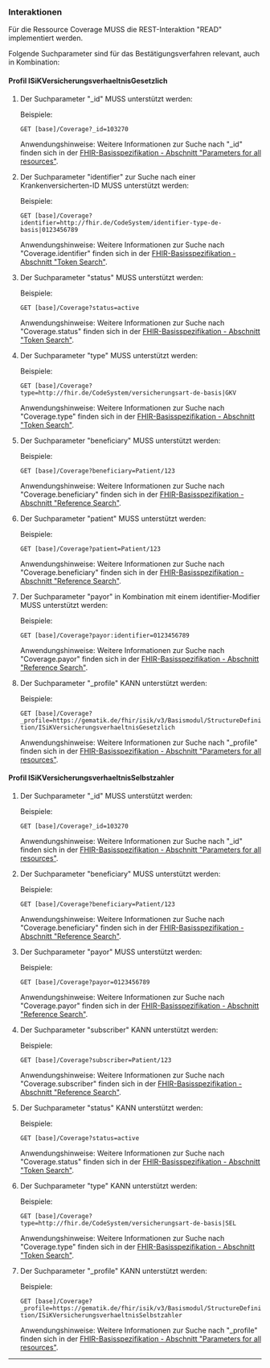 ### Interaktionen

Für die Ressource Coverage MUSS die REST-Interaktion "READ" implementiert werden.

Folgende Suchparameter sind für das Bestätigungsverfahren relevant, auch in Kombination:

#### Profil ISiKVersicherungsverhaeltnisGesetzlich

1. Der Suchparameter "_id" MUSS unterstützt werden:

   Beispiele:

   ```GET [base]/Coverage?_id=103270```

   Anwendungshinweise: Weitere Informationen zur Suche nach "_id" finden sich in der [FHIR-Basisspezifikation - Abschnitt "Parameters for all resources"](https://hl7.org/fhir/R4/search.html#all).

2. Der Suchparameter "identifier" zur Suche nach einer Krankenversicherten-ID MUSS unterstützt werden:

    Beispiele:

    ```GET [base]/Coverage?identifier=http://fhir.de/CodeSystem/identifier-type-de-basis|0123456789```

    Anwendungshinweise: Weitere Informationen zur Suche nach "Coverage.identifier" finden sich in der [FHIR-Basisspezifikation - Abschnitt "Token Search"](https://hl7.org/fhir/R4/search.html#token).

3. Der Suchparameter "status" MUSS unterstützt werden:

    Beispiele:

    ```GET [base]/Coverage?status=active```

    Anwendungshinweise: Weitere Informationen zur Suche nach "Coverage.status" finden sich in der [FHIR-Basisspezifikation - Abschnitt "Token Search"](https://hl7.org/fhir/R4/search.html#token).

4. Der Suchparameter "type" MUSS unterstützt werden:

    Beispiele:

    ```GET [base]/Coverage?type=http://fhir.de/CodeSystem/versicherungsart-de-basis|GKV```

    Anwendungshinweise: Weitere Informationen zur Suche nach "Coverage.type" finden sich in der [FHIR-Basisspezifikation - Abschnitt "Token Search"](https://hl7.org/fhir/R4/search.html#token).

5. Der Suchparameter "beneficiary" MUSS unterstützt werden:

   Beispiele:

    ```GET [base]/Coverage?beneficiary=Patient/123```

    Anwendungshinweise: Weitere Informationen zur Suche nach "Coverage.beneficiary" finden sich in der [FHIR-Basisspezifikation - Abschnitt "Reference Search"](https://www.hl7.org/fhir/search.html#reference).

6. Der Suchparameter "patient" MUSS unterstützt werden:

   Beispiele:

    ```GET [base]/Coverage?patient=Patient/123```

    Anwendungshinweise: Weitere Informationen zur Suche nach "Coverage.beneficiary" finden sich in der [FHIR-Basisspezifikation - Abschnitt "Reference Search"](https://www.hl7.org/fhir/search.html#reference).

7. Der Suchparameter "payor" in Kombination mit einem identifier-Modifier MUSS unterstützt werden:

   Beispiele:

    ```GET [base]/Coverage?payor:identifier=0123456789```

    Anwendungshinweise: Weitere Informationen zur Suche nach "Coverage.payor" finden sich in der [FHIR-Basisspezifikation - Abschnitt "Reference Search"](https://www.hl7.org/fhir/search.html#reference).

8. Der Suchparameter  "_profile" KANN unterstützt werden:

    Beispiele:

    ```GET [base]/Coverage?_profile=https://gematik.de/fhir/isik/v3/Basismodul/StructureDefinition/ISiKVersicherungsverhaeltnisGesetzlich```

    Anwendungshinweise: Weitere Informationen zur Suche nach "_profile" finden sich in der [FHIR-Basisspezifikation - Abschnitt "Parameters for all resources"](https://www.hl7.org/fhir/search.html#all).

#### Profil ISiKVersicherungsverhaeltnisSelbstzahler

1. Der Suchparameter  "_id" MUSS unterstützt werden:

   Beispiele:

   ```GET [base]/Coverage?_id=103270```

   Anwendungshinweise: Weitere Informationen zur Suche nach "_id" finden sich in der [FHIR-Basisspezifikation - Abschnitt "Parameters for all resources"](https://hl7.org/fhir/R4/search.html#all).

1. Der Suchparameter  "beneficiary" MUSS unterstützt werden:

   Beispiele:

    ```GET [base]/Coverage?beneficiary=Patient/123```

    Anwendungshinweise: Weitere Informationen zur Suche nach "Coverage.beneficiary" finden sich in der [FHIR-Basisspezifikation - Abschnitt "Reference Search"](https://www.hl7.org/fhir/search.html#reference).

1. Der Suchparameter  "payor" MUSS unterstützt werden:

   Beispiele:

    ```GET [base]/Coverage?payor=0123456789```

    Anwendungshinweise: Weitere Informationen zur Suche nach "Coverage.payor" finden sich in der [FHIR-Basisspezifikation - Abschnitt "Reference Search"](https://www.hl7.org/fhir/search.html#reference).

1. Der Suchparameter  "subscriber" KANN unterstützt werden:

   Beispiele:

    ```GET [base]/Coverage?subscriber=Patient/123```

    Anwendungshinweise: Weitere Informationen zur Suche nach "Coverage.subscriber" finden sich in der [FHIR-Basisspezifikation - Abschnitt "Reference Search"](https://www.hl7.org/fhir/search.html#reference).

1. Der Suchparameter  "status" KANN unterstützt werden:

    Beispiele:

    ```GET [base]/Coverage?status=active```

    Anwendungshinweise: Weitere Informationen zur Suche nach "Coverage.status" finden sich in der [FHIR-Basisspezifikation - Abschnitt "Token Search"](https://hl7.org/fhir/R4/search.html#token).

1. Der Suchparameter  "type" KANN unterstützt werden:

    Beispiele:

    ```GET [base]/Coverage?type=http://fhir.de/CodeSystem/versicherungsart-de-basis|SEL```

    Anwendungshinweise: Weitere Informationen zur Suche nach "Coverage.type" finden sich in der [FHIR-Basisspezifikation - Abschnitt "Token Search"](https://hl7.org/fhir/R4/search.html#token).

1. Der Suchparameter  "_profile" KANN unterstützt werden:

    Beispiele:

    ```GET [base]/Coverage?_profile=https://gematik.de/fhir/isik/v3/Basismodul/StructureDefinition/ISiKVersicherungsverhaeltnisSelbstzahler```

    Anwendungshinweise: Weitere Informationen zur Suche nach "_profile" finden sich in der [FHIR-Basisspezifikation - Abschnitt "Parameters for all resources"](https://www.hl7.org/fhir/search.html#all).

---